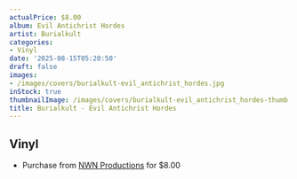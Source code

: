 ```yaml
---
actualPrice: $8.00
album: Evil Antichrist Hordes
artist: Burialkult
categories:
- Vinyl
date: '2025-08-15T05:20:50'
draft: false
images:
- /images/covers/burialkult-evil_antichrist_hordes.jpg
inStock: true
thumbnailImage: /images/covers/burialkult-evil_antichrist_hordes-thumb.jpg
title: Burialkult - Evil Antichrist Hordes
---
```


## Vinyl
* Purchase from [NWN Productions](http://shop.nwnprod.com/index.php?route=product/product&path=76&product_id=12337&sort=pd.name&order=ASC) for $8.00
